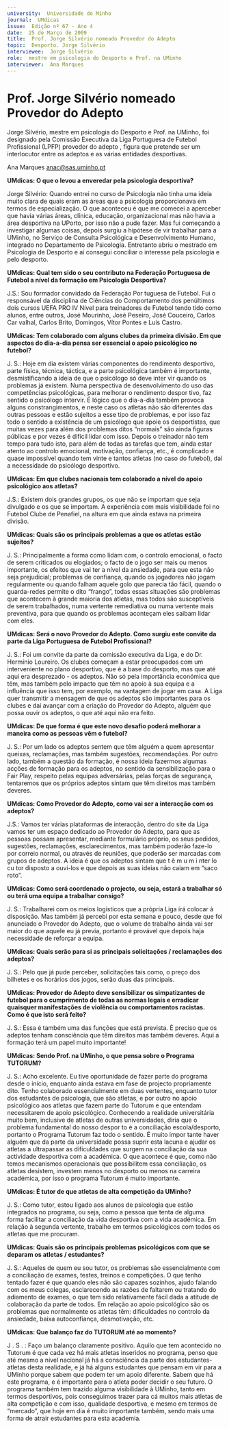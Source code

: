 ```yaml
---
university:  Universidade do Minho
journal:  UMdicas
issue:  Edição nº 67 - Ano 4
date:  25 de Março de 2009
title:  Prof. Jorge Silvério nomeado Provedor do Adepto
topic:  Desporto. Jorge Silvério
interviewee:  Jorge Silvério
role:  mestre em psicologia do Desporto e Prof. na UMinho
interviewer:  Ana Marques
--- 
```


# Prof. Jorge Silvério nomeado Provedor do Adepto 

Jorge Silvério, mestre em psicologia do Desporto e Prof. na UMinho, foi designado pela Comissão Executiva da Liga Portuguesa de Futebol Profissional (LPFP) provedor do adepto , figura que pretende ser um interlocutor entre os adeptos e as várias entidades desportivas.
 
Ana Marques anac@sas.uminho.pt 


**UMdicas: O que o levou a enveredar pela psicologia desportiva?**

Jorge Silvério: Quando entrei no curso de Psicologia não tinha uma ideia muito clara de quais eram as áreas que a psicologia proporcionava em termos de especialização. O que aconteceu é que me comecei a aperceber que havia várias áreas, clínica, educação, organizacional mas não havia a área desportiva na UPorto, por isso não a pude fazer.
Mas fui começando a investigar algumas coisas, depois surgiu a hipótese de vir trabalhar para a UMinho, no Serviço de Consulta Psicológica e Desenvolvimento Humano, integrado no Departamento de Psicologia.
Entretanto abriu o mestrado em Psicologia de Desporto e aí consegui conciliar o interesse pela psicologia e pelo desporto.
 

**UMdicas: Qual tem sido o seu contributo na Federação Portuguesa de Futebol a nível da formação em Psicologia Desportiva?**

J.S.: Sou formador convidado da Federação Por tuguesa de Futebol. Fui o responsável da disciplina de Ciências do Comportamento dos penúltimos dois cursos UEFA PRO IV Nível para treinadores de Futebol tendo tido como alunos, entre outros, José Mourinho, José Peseiro, José Couceiro, Carlos Car valhal, Carlos Brito, Domingos, Vítor Pontes e Luís Castro.
 

**UMdicas: Tem colaborado com alguns clubes da primeira divisão. Em que aspectos do dia-a-dia pensa ser essencial o apoio psicológico no futebol?**

J. S.: Hoje em dia existem várias componentes do rendimento desportivo, parte física, técnica, táctica, e a parte psicológica também é importante, desmistificando a ideia de que o psicólogo só deve inter vir quando os problemas já existem.
Numa perspectiva de desenvolvimento do uso das competências psicológicas, para melhorar o rendimento despor tivo, faz sentido o psicólogo intervir. É lógico que o dia-a-dia também provoca alguns constrangimentos, e neste caso os atletas não são diferentes das outras pessoas e estão sujeitos a esse tipo de problemas, e por isso faz todo o sentido a existência de um psicólogo que apoie os desportistas, que muitas vezes para além dos problemas ditos “normais” são ainda figuras públicas e por vezes é difícil lidar com isso.
Depois o treinador não tem tempo para tudo isto, para além de todas as tarefas que tem, ainda estar atento ao controlo emocional, motivação, confiança, etc., é complicado e quase impossível quando tem vinte e tantos atletas (no caso do futebol), daí a necessidade do psicólogo desportivo.
 

**UMdicas: Em que clubes nacionais tem colaborado a nível do apoio psicológico aos atletas?**

J.S.: Existem dois grandes grupos, os que não se importam que seja divulgado e os que se importam. A experiência com mais visibilidade foi no Futebol Clube de Penafiel, na altura em que ainda estava na primeira divisão.
 

**UMdicas: Quais são os principais problemas a que os atletas estão sujeitos?**

J. S.: Principalmente a forma como lidam com, o controlo emocional, o facto de serem criticados ou elogiados; o facto de o jogo ser mais ou menos importante, os efeitos que vai ter a nível da ansiedade, para que esta não seja prejudicial; problemas de confiança, quando os jogadores não jogam regularmente ou quando falham aquele golo que parecia tão fácil, quando o guarda-redes permite o dito “frango”, todas essas situações são problemas que acontecem à grande maioria dos atletas, mas todos são susceptíveis de serem trabalhados, numa vertente remediativa ou numa vertente mais preventiva, para que quando os problemas aconteçam eles saibam lidar com eles.
 

**UMdicas: Será o novo Provedor do Adepto. Como surgiu este convite da parte da Liga Portuguesa de Futebol Profissional?**

J. S.: Foi um convite da parte da comissão executiva da Liga, e do Dr. Hermínio Loureiro. Os clubes começam a estar preocupados com um interveniente no plano desportivo, que é a base do desporto, mas que até aqui era desprezado - os adeptos.
Não só pela importância económica que têm, mas também pelo impacto que têm no apoio à sua equipa e a influência que isso tem, por exemplo, na vantagem de jogar em casa. A Liga quer transmitir a mensagem de que os adeptos são importantes para os clubes e daí avançar com a criação do Provedor do Adepto, alguém que possa ouvir os adeptos, o que até aqui não era feito.
 

**UMdicas: De que forma é que este novo desafio poderá melhorar a maneira como as pessoas vêm o futebol?**

J. S.: Por um lado os adeptos sentem que têm alguém a quem apresentar queixas, reclamações, mas também sugestões, recomendações.
Por outro lado, também a questão da formação, é nossa ideia fazermos algumas acções de formação para os adeptos, no sentido da sensibilização para o Fair Play, respeito pelas equipas adversárias, pelas forças de segurança, tentaremos que os próprios adeptos sintam que têm direitos mas também deveres.
 

**UMdicas: Como Provedor do Adepto, como vai ser a interacção com os adeptos?**

J.S.: Vamos ter várias plataformas de interacção, dentro do site da Liga vamos ter um espaço dedicado ao Provedor do Adepto, para que as pessoas possam apresentar, mediante formulário próprio, os seus pedidos, sugestões, reclamações, esclarecimentos, mas também poderão faze-lo por correio normal, ou através de reuniões, que poderão ser marcadas com grupos de adeptos.
A ideia é que os adeptos sintam que t ê m u m i nter lo cu tor disposto a ouvi-los e que depois as suas ideias não caiam em “saco roto”.
 

**UMdicas: Como será coordenado o projecto, ou seja, estará a trabalhar só ou terá uma equipa a trabalhar consigo?**

J. S.: Trabalharei com os meios logísticos que a própria Liga irá colocar à disposição. Mas também já percebi por esta semana e pouco, desde que foi anunciado o Provedor do Adepto, que o volume de trabalho ainda vai ser maior do que aquele eu já previa, portanto é provável que depois haja necessidade de reforçar a equipa.
 

**UMdicas: Quais serão para si as principais solicitações / reclamações dos adeptos?**

J. S.: Pelo que já pude perceber, solicitações tais como, o preço dos bilhetes e os horários dos jogos, serão duas das principais.
 

**UMdicas: Provedor do Adepto deve sensibilizar os simpatizantes de futebol para o cumprimento de todas as normas legais e erradicar quaisquer manifestações de violência ou comportamentos racistas. Como é que isto será feito?**

J. S.: Essa é também uma das funções que está prevista. È preciso que os adeptos tenham consciência que têm direitos mas também deveres. Aqui a formação terá um papel muito importante!
 

**UMdicas: Sendo Prof. na UMinho, o que pensa sobre o Programa TUTORUM?**

J. S.: Acho excelente. Eu tive oportunidade de fazer parte do programa desde o início, enquanto ainda estava em fase de projecto propriamente dito.
Tenho colaborado essencialmente em duas vertentes, enquanto tutor dos estudantes de psicologia, que são atletas, e por outro no apoio psicológico aos atletas que fazem parte do Tutorum e que entendam necessitarem de apoio psicológico.
Conhecendo a realidade universitária muito bem, inclusive de atletas de outras universidades, diria que o problema fundamental do nosso despor to é a conciliação escola/desporto, portanto o Programa Tutorum faz todo o sentido.
É muito impor tante haver alguém que da parte da universidade possa suprir esta lacuna e ajudar os atletas a ultrapassar as dificuldades que surgem na conciliação da sua actividade desportiva com a académica.
O que acontece é que, como não temos mecanismos operacionais que possibilitem essa conciliação, os atletas desistem, investem menos no desporto ou menos na carreira académica, por isso o programa Tutorum é muito importante.
 

**UMdicas: É tutor de que atletas de alta competição da UMinho?**

J. S.: Como tutor, estou ligado aos alunos de psicologia que estão integrados no programa, ou seja, como a pessoa que tenta de alguma forma facilitar a conciliação da vida desportiva com a vida académica.
Em relação à segunda vertente, trabalho em termos psicológicos com todos os atletas que me procuram.
 

**UMdicas: Quais são os principais problemas psicológicos com que se deparam os atletas / estudantes?**

J. S.: Aqueles de quem eu sou tutor, os problemas são essencialmente com a conciliação de exames, testes, treinos e competições.
O que tenho tentado fazer é que quando eles não são capazes sozinhos, ajudo falando com os meus colegas, esclarecendo as razões de faltarem ou tratando do adiamento de exames, o que tem sido relativamente fácil dada a atitude de colaboração da parte de todos.
Em relação ao apoio psicológico são os problemas que normalmente os atletas têm: dificuldades no controlo da ansiedade, baixa autoconfiança, desmotivação, etc.
 

**UMdicas: Que balanço faz do TUTORUM até ao momento?**

J . S . : Faço um balanço claramente positivo. Aquilo que tem acontecido no Tutorum é que cada vez há mais atletas inseridos no programa, penso que até mesmo a nível nacional já há a consciência da parte dos estudantes- atletas desta realidade, e já há alguns estudantes que pensam em vir para a UMinho porque sabem que podem ter um apoio diferente.
Sabem que há este programa, e é importante para o atleta poder decidir o seu futuro.
O programa também tem trazido alguma visibilidade à UMinho, tanto em termos desportivos, pois conseguimos trazer para cá muitos mais atletas de alta competição e com isso, qualidade desportiva, e mesmo em termos de “mercado”, que hoje em dia é muito importante também, sendo mais uma forma de atrair estudantes para esta academia.

